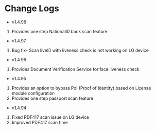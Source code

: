 # Change Logs

- v1.4.98
1. Provides one step NationalID back scan feature

- v1.4.97
1. Bug fix- Scan liveID with liveness check is not working on LG device

- v1.4.96
1. Provides Document Verification Service for face liveness check

- v1.4.95
1. Provides an option to bypass PoI (Proof of Identity) based on License module configuration
2. Provides one step passport scan feature

- v1.4.94
1. Fixed PDF417 scan issue on LG device
2. Improved PDF417 scan time
